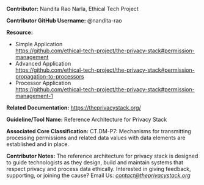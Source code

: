 **Contributor:** Nandita Rao Narla, Ethical Tech Project

**Contributor GitHub Username:** @nandita-rao

**Resource:**
- Simple Application  
https://github.com/ethical-tech-project/the-privacy-stack#permission-management
- Advanced Application  
https://github.com/ethical-tech-project/the-privacy-stack#permission-propagation-to-processors
- Processor Application  
https://github.com/ethical-tech-project/the-privacy-stack#permission-management-1

**Related Documentation:** https://theprivacystack.org/

**Guideline/Tool Name:** Reference Architecture for Privacy Stack

**Associated Core Classification:** CT.DM-P7: Mechanisms for transmitting processing permissions and related data values with data elements are established and in place.

**Contributor Notes:** The reference architecture for privacy stack is designed to guide technologists as they design, build and maintain systems that respect privacy and process data ethically. Interested in giving feedback, supporting, or joining the cause? Email Us: *contact@theprivacystack.org*
